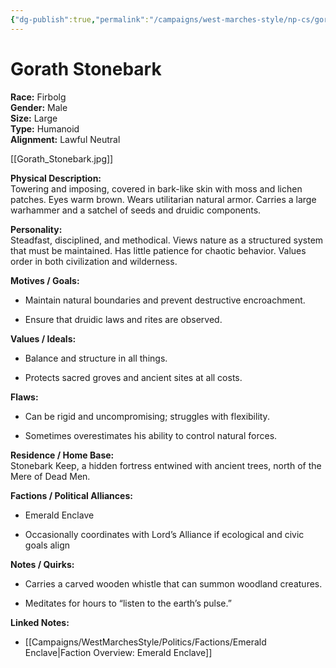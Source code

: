 ```yaml
---
{"dg-publish":true,"permalink":"/campaigns/west-marches-style/np-cs/gorath-stonebark/"}
---
```


# Gorath Stonebark

**Race:** Firbolg  
**Gender:** Male  
**Size:** Large  
**Type:** Humanoid  
**Alignment:** Lawful Neutral

[[Gorath_Stonebark.jpg]]

**Physical Description:**  
Towering and imposing, covered in bark-like skin with moss and lichen patches. Eyes warm brown. Wears utilitarian natural armor. Carries a large warhammer and a satchel of seeds and druidic components.

**Personality:**  
Steadfast, disciplined, and methodical. Views nature as a structured system that must be maintained. Has little patience for chaotic behavior. Values order in both civilization and wilderness.

**Motives / Goals:**

- Maintain natural boundaries and prevent destructive encroachment.
    
- Ensure that druidic laws and rites are observed.
    

**Values / Ideals:**

- Balance and structure in all things.
    
- Protects sacred groves and ancient sites at all costs.
    

**Flaws:**

- Can be rigid and uncompromising; struggles with flexibility.
    
- Sometimes overestimates his ability to control natural forces.
    

**Residence / Home Base:**  
Stonebark Keep, a hidden fortress entwined with ancient trees, north of the Mere of Dead Men.

**Factions / Political Alliances:**

- Emerald Enclave
    
- Occasionally coordinates with Lord’s Alliance if ecological and civic goals align
    

**Notes / Quirks:**

- Carries a carved wooden whistle that can summon woodland creatures.
    
- Meditates for hours to “listen to the earth’s pulse.”
    

**Linked Notes:**

- [[Campaigns/WestMarchesStyle/Politics/Factions/Emerald Enclave\|Faction Overview: Emerald Enclave]]